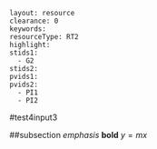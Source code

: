 ````
layout: resource
clearance: 0
keywords:
resourceType: RT2
highlight:
stids1:
  - G2
stids2:
pvids1:
pvids2:
  - PI1
  - PI2
````
#test4input3

##subsection
_emphasis_
__bold__
$y=mx$
